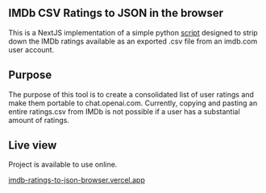 ## IMDb CSV Ratings to JSON in the browser

This is a NextJS implementation of a simple python [script](https://github.com/fjbarrett/imdb-ratings-to-json) designed to strip down the IMDb ratings available as an exported .csv file from an imdb.com user account.

## Purpose

The purpose of this tool is to create a consolidated list of user ratings and make them portable to chat.openai.com. Currently, copying and pasting an entire ratings.csv from IMDb is not possible if a user has a substantial amount of ratings.

## Live view

Project is available to use online.

[imdb-ratings-to-json-browser.vercel.app](https://imdb-ratings-to-json-browser.vercel.app)
